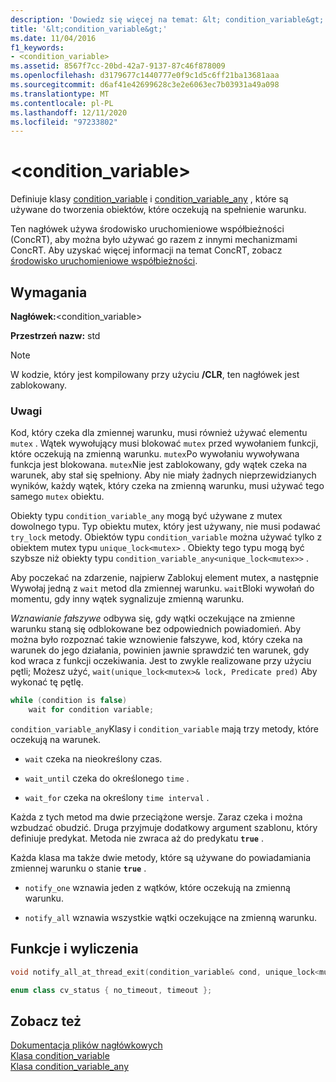 ```yaml
---
description: 'Dowiedz się więcej na temat: &lt; condition_variable&gt;'
title: '&lt;condition_variable&gt;'
ms.date: 11/04/2016
f1_keywords:
- <condition_variable>
ms.assetid: 8567f7cc-20bd-42a7-9137-87c46f878009
ms.openlocfilehash: d3179677c1440777e0f9c1d5c6ff21ba13681aaa
ms.sourcegitcommit: d6af41e42699628c3e2e6063ec7b03931a49a098
ms.translationtype: MT
ms.contentlocale: pl-PL
ms.lasthandoff: 12/11/2020
ms.locfileid: "97233802"
---
```

# <a name="ltcondition_variablegt"></a>&lt;condition_variable&gt;

Definiuje klasy [condition_variable](../standard-library/condition-variable-class.md) i [condition_variable_any](../standard-library/condition-variable-any-class.md) , które są używane do tworzenia obiektów, które oczekują na spełnienie warunku.

Ten nagłówek używa środowisko uruchomieniowe współbieżności (ConcRT), aby można było używać go razem z innymi mechanizmami ConcRT. Aby uzyskać więcej informacji na temat ConcRT, zobacz [środowisko uruchomieniowe współbieżności](../parallel/concrt/concurrency-runtime.md).

## <a name="requirements"></a>Wymagania

**Nagłówek:**\<condition_variable>

**Przestrzeń nazw:** std

> [!NOTE]
> W kodzie, który jest kompilowany przy użyciu **/CLR**, ten nagłówek jest zablokowany.

### <a name="remarks"></a>Uwagi

Kod, który czeka dla zmiennej warunku, musi również używać elementu `mutex` . Wątek wywołujący musi blokować `mutex` przed wywołaniem funkcji, które oczekują na zmienną warunku. `mutex`Po wywołaniu wywoływana funkcja jest blokowana. `mutex`Nie jest zablokowany, gdy wątek czeka na warunek, aby stał się spełniony. Aby nie miały żadnych nieprzewidzianych wyników, każdy wątek, który czeka na zmienną warunku, musi używać tego samego `mutex` obiektu.

Obiekty typu `condition_variable_any` mogą być używane z mutex dowolnego typu. Typ obiektu mutex, który jest używany, nie musi podawać `try_lock` metody. Obiektów typu `condition_variable` można używać tylko z obiektem mutex typu `unique_lock<mutex>` . Obiekty tego typu mogą być szybsze niż obiekty typu `condition_variable_any<unique_lock<mutex>>` .

Aby poczekać na zdarzenie, najpierw Zablokuj element mutex, a następnie Wywołaj jedną z `wait` metod dla zmiennej warunku. `wait`Bloki wywołań do momentu, gdy inny wątek sygnalizuje zmienną warunku.

*Wznawianie fałszywe* odbywa się, gdy wątki oczekujące na zmienne warunku staną się odblokowane bez odpowiednich powiadomień. Aby można było rozpoznać takie wznowienie fałszywe, kod, który czeka na warunek do jego działania, powinien jawnie sprawdzić ten warunek, gdy kod wraca z funkcji oczekiwania. Jest to zwykle realizowane przy użyciu pętli; Możesz użyć, `wait(unique_lock<mutex>& lock, Predicate pred)` Aby wykonać tę pętlę.

```cpp
while (condition is false)
    wait for condition variable;
```

`condition_variable_any`Klasy i `condition_variable` mają trzy metody, które oczekują na warunek.

- `wait` czeka na nieokreślony czas.

- `wait_until` czeka do określonego `time` .

- `wait_for` czeka na określony `time interval` .

Każda z tych metod ma dwie przeciążone wersje. Zaraz czeka i można wzbudzać obudzić. Druga przyjmuje dodatkowy argument szablonu, który definiuje predykat. Metoda nie zwraca aż do predykatu **`true`** .

Każda klasa ma także dwie metody, które są używane do powiadamiania zmiennej warunku o stanie **`true`** .

- `notify_one` wznawia jeden z wątków, które oczekują na zmienną warunku.

- `notify_all` wznawia wszystkie wątki oczekujące na zmienną warunku.

## <a name="functions-and-enums"></a>Funkcje i wyliczenia

```cpp
void notify_all_at_thread_exit(condition_variable& cond, unique_lock<mutex> lk);

enum class cv_status { no_timeout, timeout };
```

## <a name="see-also"></a>Zobacz też

[Dokumentacja plików nagłówkowych](../standard-library/cpp-standard-library-header-files.md)\
[Klasa condition_variable](../standard-library/condition-variable-class.md)\
[Klasa condition_variable_any](../standard-library/condition-variable-any-class.md)
